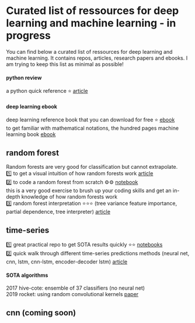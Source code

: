 # Curated list of ressources for deep learning and machine learning - in progress

You can find below a curated list of ressources for deep learning and machine learning. It contains repos, articles, research papers and ebooks. I am trying to keep this list as minimal as possible!

#### python review
a python quick reference :star: [article](https://learnxinyminutes.com/docs/python3/)

#### deep learning ebook
deep learning reference book that you can download for free :star: [ebook](https://github.com/janishar/mit-deep-learning-book-pdf)  
to get familiar with mathematical notations, the hundred pages machine learning book [ebook](https://github.com/ZakiaSalod/The-Hundred-Page-Machine-Learning-Book)

## random forest
Random forests are very good for classification but cannot extrapolate.  
:one: to get a visual intuition of how random forests work [article](http://structuringtheunstructured.blogspot.com/2017/11/coloring-with-random-forests.html)  
:two: to code a random forest from scratch :gear::gear: [notebook](https://github.com/fastai/fastai/blob/master/courses/ml1/lesson3-rf_foundations.ipynb)  
this is a very good exercise to brush up your  coding skills and get an in-depth knowledge of how random forests work  
:three: random forest interpretation :star::star::star: (tree variance feature importance, partial dependence, tree interpreter) [article](https://medium.com/usf-msds/intuitive-interpretation-of-random-forest-2238687cae45)

## time-series
:one: great practical repo to get SOTA results quickly :star::star: [notebooks](https://github.com/timeseriesAI/timeseriesAI)  
:two: quick walk through different time-series predictions methods (neural net, cnn, lstm, cnn-lstm, encoder-decoder lstm) [article](https://machinelearningmastery.com/how-to-get-started-with-deep-learning-for-time-series-forecasting-7-day-mini-course/)

#### SOTA algorithms
2017 hive-cote: ensemble of 37 classifiers (no neural net)  
2019 rocket: using random convolutional kernels [paper](https://arxiv.org/pdf/1910.13051)

## cnn (coming soon)